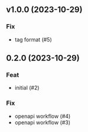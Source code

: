 ## v1.0.0 (2023-10-29)

### Fix

- tag format (#5)

## 0.2.0 (2023-10-29)

### Feat

- initial (#2)

### Fix

- openapi workflow (#4)
- openapi workflow (#3)
